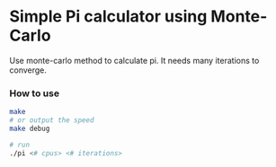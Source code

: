 # Simple Pi calculator using Monte-Carlo

Use monte-carlo method to calculate pi.
It needs many iterations to converge.

### How to use
``` bash
make
# or output the speed
make debug

# run
./pi <# cpus> <# iterations>
```
